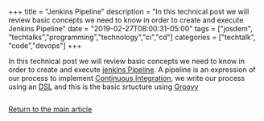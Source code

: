 +++
title =  "Jenkins Pipeline"
description = "In this technical post we will review basic concepts we need to know in order to create and execute Jenkins Pipeline"
date = "2019-02-27T08:00:31-05:00"
tags = ["josdem", "techtalks","programming","technology","ci","cd"]
categories = ["techtalk", "code","devops"]
+++

In this technical post we will review basic concepts we need to know in order to create and execute [jenkins Pipeline](https://jenkins.io/doc/book/pipeline/). A pipeline is an expression of our process to implement [Continuous Integration](https://en.wikipedia.org/wiki/Continuous_integration), we write our process using an [DSL](https://en.wikipedia.org/wiki/Domain-specific_language) and this is the basic srtucture using [Groovy](https://en.wikipedia.org/wiki/Apache_Groovy)

```groovy
```


[Return to the main article](/techtalk/continuous_integration_delivery)


